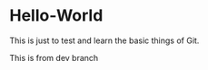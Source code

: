 # Hello-World

This is just to test and learn the basic things of Git.






This is from dev branch

